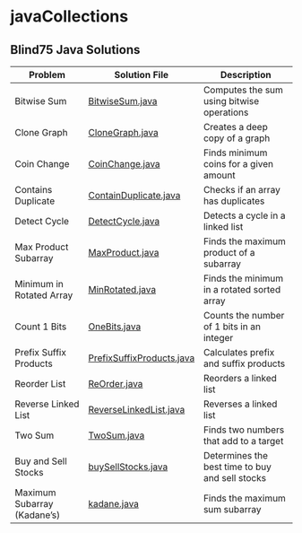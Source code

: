 # javaCollections

## Blind75 Java Solutions

| Problem               | Solution File                                          | Description                          |
|-----------------------|--------------------------------------------------------|--------------------------------------|
| Bitwise Sum           | [BitwiseSum.java](./blind75/BitwiseSum.java)           | Computes the sum using bitwise operations |
| Clone Graph           | [CloneGraph.java](./blind75/CloneGraph.java)           | Creates a deep copy of a graph       |
| Coin Change           | [CoinChange.java](./blind75/CoinChange.java)           | Finds minimum coins for a given amount |
| Contains Duplicate    | [ContainDuplicate.java](./blind75/ContainDuplicate.java) | Checks if an array has duplicates   |
| Detect Cycle          | [DetectCycle.java](./blind75/DetectCycle.java)         | Detects a cycle in a linked list     |
| Max Product Subarray  | [MaxProduct.java](./blind75/MaxProduct.java)           | Finds the maximum product of a subarray |
| Minimum in Rotated Array | [MinRotated.java](./blind75/MinRotated.java)       | Finds the minimum in a rotated sorted array |
| Count 1 Bits          | [OneBits.java](./blind75/OneBits.java)                 | Counts the number of 1 bits in an integer |
| Prefix Suffix Products| [PrefixSuffixProducts.java](./blind75/PrefixSuffixProducts.java) | Calculates prefix and suffix products |
| Reorder List          | [ReOrder.java](./blind75/ReOrder.java)                 | Reorders a linked list              |
| Reverse Linked List   | [ReverseLinkedList.java](./blind75/ReverseLinkedList.java) | Reverses a linked list              |
| Two Sum               | [TwoSum.java](./blind75/TwoSum.java)                   | Finds two numbers that add to a target |
| Buy and Sell Stocks   | [buySellStocks.java](./blind75/buySellStocks.java)     | Determines the best time to buy and sell stocks |
| Maximum Subarray (Kadane’s) | [kadane.java](./blind75/kadane.java)            | Finds the maximum sum subarray      |
